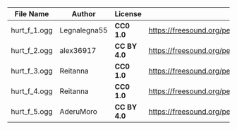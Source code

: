 | File Name        | Author   | License   | Link                            |
|------------------|----------|-----------|---------------------------------|
| hurt_f_1.ogg | Legnalegna55 | **CC0 1.0** | https://freesound.org/people/Legnalegna55/sounds/547344/ |
| hurt_f_2.ogg | alex36917 | **CC BY 4.0** | https://freesound.org/people/alex36917/sounds/585604/ |
| hurt_f_3.ogg | Reitanna | **CC0 1.0** | https://freesound.org/people/Reitanna/sounds/344004/ |
| hurt_f_4.ogg | Reitanna | **CC0 1.0** | https://freesound.org/people/Reitanna/sounds/242623/ |
| hurt_f_5.ogg | AderuMoro | **CC BY 4.0** | https://freesound.org/people/AderuMoro/sounds/213295/ |